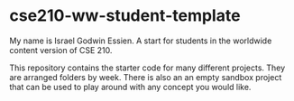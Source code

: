# cse210-ww-student-template
My name is Israel Godwin Essien. A start  for students in the worldwide content version of CSE 210.

This repository contains the starter code for many different projects. They are arranged folders by week. There is also an an empty sandbox project that can be used to play around with any concept you would like.
